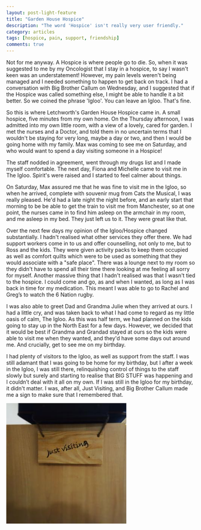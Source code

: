 ```yaml
---
layout: post-light-feature
title: "Garden House Hospice"
description: "The word 'Hospice' isn't really very user friendly."
category: articles
tags: [hospice, pain, support, friendship]
comments: true
---
```


Not for me anyway.  A Hospice is where people go to die.  So, when it was suggested to me by my Oncologist that I stay in a hospice, to say I wasn't keen was an understatement!  However, my pain levels weren't being managed and I needed something to happen to get back on track.  I had a conversation with Big Brother Callum on Wednesday, and I suggested that if the Hospice was called something else, I might be able to handle it a bit better.  So we coined the phrase 'Igloo'.  You can leave an Igloo.  That's fine.

So this is where Letchworth's Garden House Hospice came in.  A small hospice, five minutes from my own home.  On the Thursday afternoon, I was admitted into my own little room, with a view of a lovely, cared for garden.  I met the nurses and a Doctor, and told them in no uncertain terms that I wouldn't be staying for very long, maybe a day or two, and then I would be going home with my family.  Max was coming to see me on Saturday, and who would want to spend a day visiting someone in a Hospice!

The staff nodded in agreement, went through my drugs list and I made myself comfortable.  The next day, Fiona and Michelle came to visit me in The Igloo.  Spirit's were raised and I started to feel calmer about things.

On Saturday, Max assured me that he was fine to visit me in the Igloo, so when he arrived, complete with souvenir mug from Cats the Musical, I was really pleased. He'd had a late night the night before, and an early start that morning to be be able to get the train to visit me from Manchester, so at one point, the nurses came in to find him asleep on the armchair in my room, and me asleep in my bed.  They just left us to it.  They were great like that.

Over the next few days my opinion of the Igloo/Hospice changed substantially.  I hadn't realised what other services they offer there.  We had support workers come in to us and offer counselling, not only to me, but to Ross and the kids.  They were given activity packs to keep them occupied as well as comfort quilts which were to be used as something that they would associate with a "safe place".  There was a lounge next to my room so they didn't have to spend all their time there looking at me feeling all sorry for myself.  Another massive thing that I hadn't realised was that I wasn't tied to the hospice.  I could come and go, as and when I wanted, as long as I was back in time for my medication.  This meant I was able to go to Rachel and Greg’s to watch the 6 Nation rugby.

I was also able to greet Dad and Grandma Julie when they arrived at ours.  I had a little cry, and was taken back to what I had come to regard as my little oasis of calm, The Igloo.  As this was half term, we had planned on the kids going to stay up in the North East for a few days.  However, we decided that it would be best if Grandma and Grandad stayed at ours so the kids were able to visit me when they wanted, and they'd have some days out around me.  And crucially, get to see me on my birthday.

I had plenty of visitors to the Igloo, as well as support from the staff.  I was still adamant that I was going to be home for my birthday, but I after a week in the Igloo, I was still there, relinquishing control of things to the staff slowly but surely and starting to realise that BIG STUFF was happening and I couldn’t deal with it all on my own.  If I was still in the Igloo for my birthday, it didn't matter.  I was, after all, Just Visiting, and Big Brother Callum made me a sign to make sure that I remembered that.

<p class="center">
<img src="/images/justvisiting.jpg" alt="Just Visiting" style="width: auto;"/>
</p>
